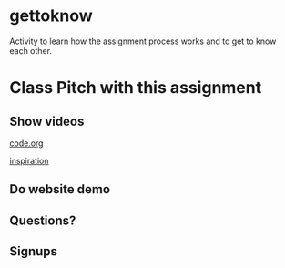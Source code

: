 # gettoknow
Activity to learn how the assignment process works and to get to know each other.

# Class Pitch with this assignment

## Show videos
[code.org](https://www.youtube.com/watch?v=qYZF6oIZtfc)

[inspiration](https://www.youtube.com/watch?v=ZXsQAXx_ao0)

## Do website demo

## Questions?

## Signups
